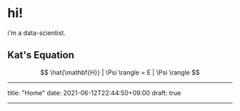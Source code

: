 # hi!

i'm a data-scientist.

## Kat's Equation
$$
\hat{\mathbf{H}} | \Psi \rangle = E | \Psi \rangle
$$

---
title: "Home"
date: 2021-06-12T22:44:50+09:00
draft: true

---